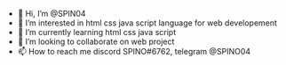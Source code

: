 - 👋 Hi, I’m @SPIN04
- 👀 I’m interested in html css java script language for web developement
- 🌱 I’m currently learning html css java script
- 💞️ I’m looking to collaborate on web project
- 📫 How to reach me discord SPINO#6762, telegram @SPINO04

<!---
SPIN04/SPIN04 is a ✨ special ✨ repository because its `README.md` (this file) appears on your GitHub profile.
You can click the Preview link to take a look at your changes.
--->
